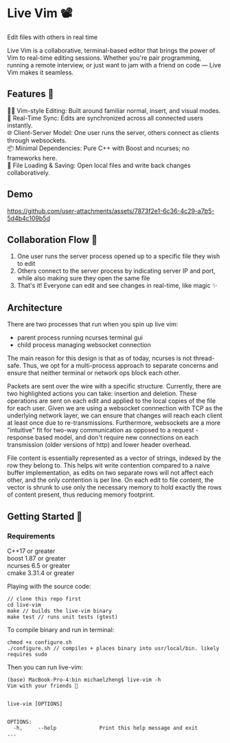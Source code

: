 # Live Vim 📽️

Edit files with others in real time

Live Vim is a collaborative, terminal-based editor that brings the power of Vim to real-time editing sessions. Whether you're pair programming, running a remote interview, or just want to jam with a friend on code — Live Vim makes it seamless.

## Features 📝

🧑‍💻 Vim-style Editing: Built around familiar normal, insert, and visual modes.  
🔁 Real-Time Sync: Edits are synchronized across all connected users instantly.  
🌐 Client-Server Model: One user runs the server, others connect as clients through websockets.  
📦 Minimal Dependencies: Pure C++ with Boost and ncurses; no frameworks here.  
📄 File Loading & Saving: Open local files and write back changes collaboratively.

## Demo

https://github.com/user-attachments/assets/7873f2e1-6c36-4c29-a7b5-5d4b4c109b5d

## Collaboration Flow 👥

1. One user runs the server process opened up to a specific file they wish to edit
2. Others connect to the server process by indicating server IP and port, while also making sure they open the same file
3. That's it! Everyone can edit and see changes in real-time, like magic ✨

## Architecture

There are two processes that run when you spin up live vim:

- parent process running ncurses terminal gui
- child process managing websocket connection

The main reason for this design is that as of today, ncurses is not thread-safe. Thus, we opt for a multi-process approach to separate concerns and ensure that neither terminal or network ops block each other.

Packets are sent over the wire with a specific structure. Currently, there are two highlighted actions you can take: insertion and deletion. These operations are sent
on each edit and applied to the local copies of the file for each user. Given we are using a websocket connnection with TCP as the underlying network layer, we can
ensure that changes will reach each client at least once due to re-transmissions. Furthermore, websockets are a more "intuitive" fit for two-way communication as
opposed to a request - response based model, and don't require new connections on each transmission (older versions of http) and lower header overhead.

File content is essentially represented as a vector of strings, indexed by the row they belong to. This helps wit write contention compared to a naive buffer
implementation, as edits on two separate rows will not affect each other, and the only contention is per line. On each edit to file content, the vector is shrunk to use
only the necessary memory to hold exactly the rows of content present, thus reducing memory footprint.

## Getting Started 🧪

### Requirements

C++17 or greater  
boost 1.87 or greater  
ncurses 6.5 or greater  
cmake 3.31.4 or greater

Playing with the source code:

```
// clone this repo first
cd live-vim
make // builds the live-vim binary
make test // runs unit tests (gtest)
```

To compile binary and run in terminal:

```
chmod +x configure.sh
./configure.sh // compiles + places binary into usr/local/bin. likely requires sudo
```

Then you can run live-vim:

```
(base) MacBook-Pro-4:bin michaelzheng$ live-vim -h
Vim with your friends 📝


live-vim [OPTIONS]


OPTIONS:
  -h,     --help              Print this help message and exit
...
```
